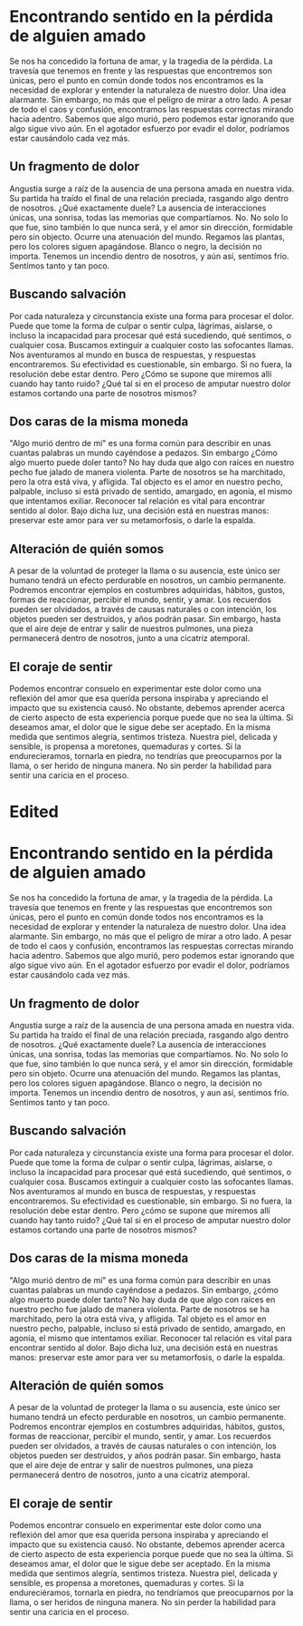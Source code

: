 # Encontrando sentido en la pérdida de alguien amado

Se nos ha concedido la fortuna de amar, y la tragedia de la pérdida. La
travesía que tenemos en frente y las respuestas que encontremos son únicas,
pero el punto en común donde todos nos encontramos es la necesidad de explorar
y entender la naturaleza de nuestro dolor. Una idea alarmante. Sin embargo, no
más que el peligro de mirar a otro lado. A pesar de todo el caos y confusión,
encontramos las respuestas correctas mirando hacia adentro. Sabemos que algo
murió, pero podemos estar ignorando que algo sigue vivo aún. En el agotador
esfuerzo por evadir el dolor, podríamos estar causándolo cada vez más.

## Un fragmento de dolor

Angustia surge a raíz de la ausencia de una persona amada en nuestra vida. Su
partida ha traído el final de una relación preciada, rasgando algo dentro de
nosotros. ¿Qué exactamente duele? La ausencia de interacciones únicas, una
sonrisa, todas las memorias que compartíamos. No. No solo lo que fue, sino
también lo que nunca será, y el amor sin dirección, formidable pero sin
objecto. Ocurre una atenuación del mundo. Regamos las plantas, pero los colores
siguen apagándose. Blanco o negro, la decisión no importa. Tenemos un incendio
dentro de nosotros, y aún así, sentímos frío. Sentímos tanto y tan poco.

## Buscando salvación

Por cada naturaleza y circunstancia existe una forma para procesar el dolor.
Puede que tome la forma de culpar o sentir culpa, lágrimas, aislarse, o incluso
la incapacidad para procesar qué está sucediendo, qué sentimos, o cualquier
cosa. Buscamos extinguir a cualquier costo las sofocantes llamas. Nos
aventuramos al mundo en busca de respuestas, y respuestas encontraremos. Su
efectividad es cuestionable, sin embargo. Si no fuera, la resolución debe estar
dentro. Pero ¿Cómo se supone que miremos allí cuando hay tanto ruido? ¿Qué tal si
en el proceso de amputar nuestro dolor estamos cortando una parte de nosotros
mismos? 

## Dos caras de la misma moneda

"Algo murió dentro de mi" es una forma común para describir en unas cuantas
palabras un mundo cayéndose a pedazos. Sin embargo ¿Cómo algo muerto puede doler tanto?
No hay duda que algo con raíces en nuestro pecho fue jalado de manera violenta.
Parte de nosotros se ha marchitado, pero la otra está viva, y afligida. Tal
objecto es el amor en nuestro pecho, palpable, incluso si está privado de
sentido, amargado, en agonía, el mismo que intentamos exiliar. Reconocer tal
relación es vital para encontrar sentido al dolor. Bajo dicha luz, una decisión
está en nuestras manos: preservar este amor para ver su metamorfosis, o darle
la espalda.

## Alteración de quién somos

A pesar de la voluntad de proteger la llama o su ausencia, este único ser humano tendrá
un efecto perdurable en nosotros, un cambio permanente. Podremos encontrar
ejemplos en costumbres adquiridas, hábitos, gustos, formas de
reaccionar, percibir el mundo, sentir, y amar. Los recuerdos pueden ser
olvidados, a través de causas naturales o con intención, los objetos pueden ser
destruidos, y años podrán pasar. Sin embargo, hasta que el aire deje de entrar
y salir de nuestros pulmones, una pieza permanecerá dentro de nosotros, junto a
una cicatriz atemporal. 

## El coraje de sentir

Podemos encontrar consuelo en experimentar este dolor como una reflexión del
amor que esa querída persona inspiraba y apreciando el impacto que su 
existencia causó. No obstante, debemos aprender acerca de cierto aspecto de
esta experiencia porque puede que no sea la última. Si deseamos amar, el dolor
que le sigue debe ser aceptado. En la misma medida que sentimos alegría,
sentimos tristeza. Nuestra piel, delicada y sensible, is propensa a moretones,
quemaduras y cortes. Si la endurecieramos, tornarla en piedra, no tendrías
que preocuparnos por la llama, o ser herido de ninguna manera. No sin perder la
habilidad para sentir una caricia en el proceso. 



# Edited

# Encontrando sentido en la pérdida de alguien amado

Se nos ha concedido la fortuna de amar, y la tragedia de la pérdida. La travesía que tenemos en frente y las respuestas que encontremos son únicas, pero el punto en común donde todos nos encontramos es la necesidad de explorar y entender la naturaleza de nuestro dolor. Una idea alarmante. Sin embargo, no más que el peligro de mirar a otro lado. A pesar de todo el caos y confusión, encontramos las respuestas correctas mirando hacia adentro. Sabemos que algo
murió, pero podemos estar ignorando que algo sigue vivo aún. En el agotador esfuerzo por evadir el dolor, podríamos estar causándolo cada vez más.

## Un fragmento de dolor

Angustia surge a raíz de la ausencia de una persona amada en nuestra vida. Su partida ha traído el final de una relación preciada, rasgando algo dentro de nosotros. ¿Qué exactamente duele? La ausencia de interacciones únicas, una sonrisa, todas las memorias que compartíamos. No. No solo lo que fue, sino también lo que nunca será, y el amor sin dirección, formidable pero sin objeto. Ocurre una atenuación del mundo. Regamos las plantas, pero los colores siguen apagándose. Blanco o negro, la decisión no importa. Tenemos un incendio dentro de nosotros, y aun así, sentimos frío. Sentimos tanto y tan poco.

## Buscando salvación

Por cada naturaleza y circunstancia existe una forma para procesar el dolor. Puede que tome la forma de culpar o sentir culpa, lágrimas, aislarse, o incluso la incapacidad para procesar qué está sucediendo, qué sentimos, o cualquier cosa. Buscamos extinguir a cualquier costo las sofocantes llamas. Nos aventuramos al mundo en busca de respuestas, y respuestas encontraremos. Su efectividad es cuestionable, sin embargo. Si no fuera, la resolución debe estar dentro. Pero ¿cómo se supone que miremos allí cuando hay tanto ruido? ¿Qué tal si en el proceso de amputar nuestro dolor estamos cortando una parte de nosotros mismos? 

## Dos caras de la misma moneda

"Algo murió dentro de mí" es una forma común para describir en unas cuantas palabras un mundo cayéndose a pedazos. Sin embargo, ¿cómo algo muerto puede doler tanto? No hay duda de que algo con raíces en nuestro pecho fue jalado de manera violenta. Parte de nosotros se ha marchitado, pero la otra está viva, y afligida. Tal objeto es el amor en nuestro pecho, palpable, incluso si está privado de sentido, amargado, en agonía, el mismo que intentamos exiliar. Reconocer tal relación es vital para encontrar sentido al dolor. Bajo dicha luz, una decisión está en nuestras manos: preservar este amor para ver su metamorfosis, o darle la espalda.

## Alteración de quién somos

A pesar de la voluntad de proteger la llama o su ausencia, este único ser humano tendrá un efecto perdurable en nosotros, un cambio permanente. Podremos encontrar ejemplos en costumbres adquiridas, hábitos, gustos, formas de reaccionar, percibir el mundo, sentir, y amar. Los recuerdos pueden ser olvidados, a través de causas naturales o con intención, los objetos pueden ser destruidos, y años podrán pasar. Sin embargo, hasta que el aire deje de entrar y salir de nuestros pulmones, una pieza permanecerá dentro de nosotros, junto a una cicatriz atemporal. 

## El coraje de sentir

Podemos encontrar consuelo en experimentar este dolor como una reflexión del amor que esa querida persona inspiraba y apreciando el impacto que su  existencia causó. No obstante, debemos aprender acerca de cierto aspecto de esta experiencia porque puede que no sea la última. Si deseamos amar, el dolor que le sigue debe ser aceptado. En la misma medida que sentimos alegría, sentimos tristeza. Nuestra piel, delicada y sensible, es propensa a moretones,
quemaduras y cortes. Si la endureciéramos, tornarla en piedra, no tendríamos que preocuparnos por la llama, o ser heridos de ninguna manera. No sin perder la habilidad para sentir una caricia en el proceso.








